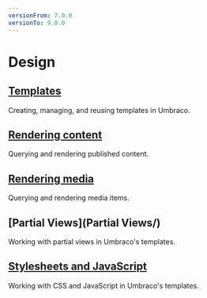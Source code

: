 ```yaml
---
versionFrom: 7.0.0
versionTo: 9.0.0
---
```


# Design

## [Templates](Templates/)

Creating, managing, and reusing templates in Umbraco.

## [Rendering content](Rendering-Content/)

Querying and rendering published content.

## [Rendering media](Rendering-Media/)

Querying and rendering media items.

## [Partial Views](Partial Views/)

Working with partial views in Umbraco's templates.

## [Stylesheets and JavaScript](Stylesheets-JavaScript/)

Working with CSS and JavaScript in Umbraco's templates.
